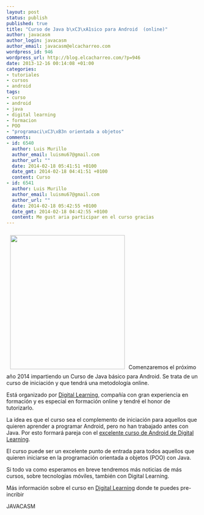 ```yaml
--- 
layout: post
status: publish
published: true
title: "Curso de Java b\xC3\xA1sico para Android  (online)"
author: javacasm
author_login: javacasm
author_email: javacasm@elcacharreo.com
wordpress_id: 946
wordpress_url: http://blog.elcacharreo.com/?p=946
date: 2013-12-16 00:14:08 +01:00
categories: 
- tutoriales
- cursos
- android
tags: 
- curso
- android
- java
- digital learning
- formacion
- POO
- "programaci\xC3\xB3n orientada a objetos"
comments: 
- id: 6540
  author: Luis Murillo
  author_email: luismu67@gmail.com
  author_url: ""
  date: 2014-02-18 05:41:51 +0100
  date_gmt: 2014-02-18 04:41:51 +0100
  content: Curso
- id: 6541
  author: Luis Murillo
  author_email: luismu67@gmail.com
  author_url: ""
  date: 2014-02-18 05:42:55 +0100
  date_gmt: 2014-02-18 04:42:55 +0100
  content: Me gust aria participar en el curso gracias
---
```

<a href="http://blog.elcacharreo.com/wp-content/uploads/2013/12/cartel-java4.jpg"><img class="alignleft size-full wp-image-948" style="margin: 10px;" title="cartel java4" alt="" src="http://blog.elcacharreo.com/wp-content/uploads/2013/12/cartel-java4.jpg" width="300" height="350" /></a>Comenzaremos el próximo año 2014 impartiendo un Curso de Java básico para Android. Se trata de un curso de iniciación y que tendrá una metodología online.

Está organizado por <a href="http://www.digitallearning.es/">Digital Learning</a>, compañía con gran experiencia en formación y es especial en formación online y tendré el honor de tutorizarlo.

La idea es que el curso sea el complemento de iniciación para aquellos que quieren aprender a programar Android, pero no han trabajado antes con Java. Por esto formará pareja con el <a href="http://www.digitallearning.es/curso-android-desarrollo-aplicaciones.html">excelente curso de Android de Digital Learning</a>.

El curso puede ser un excelente punto de entrada para todos aquellos que quieren iniciarse en la programación orientada a objetos (POO) con Java.

Si todo va como esperamos en breve tendremos más noticias de más cursos, sobre tecnologías móviles, también con Digital Learning.

Más información sobre el curso en <a href="http://www.digitallearning.es/curso-java-para-android.html">Digital Learning</a> donde te puedes pre-incribir

JAVACASM
